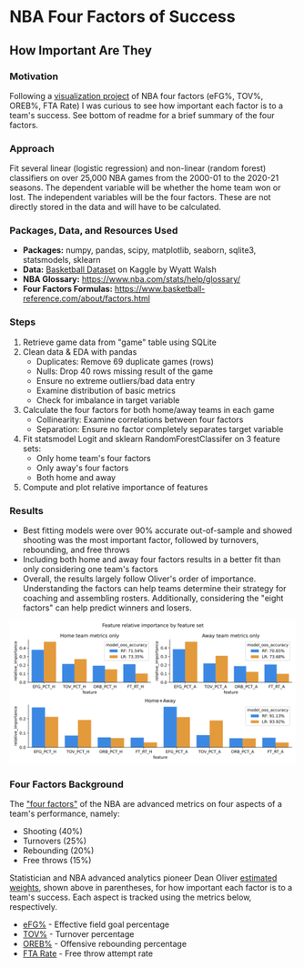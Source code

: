 # NBA Four Factors of Success
## How Important Are They

### Motivation
Following a [visualization project](https://github.com/david-heredia/portfolio-projects/tree/main/nba-four-factors) of NBA four factors (eFG%, TOV%, OREB%, FTA Rate) I was curious to see how important each factor is to a team's success. See bottom of readme for a brief summary of the four factors.

### Approach
Fit several linear (logistic regression) and non-linear (random forest) classifiers on over 25,000 NBA games from the 2000-01 to the 2020-21 seasons. The dependent variable will be whether the home team won or lost. The independent variables will be the four factors. These are not directly stored in the data and will have to be calculated.

### Packages, Data, and Resources Used
- **Packages:** numpy, pandas, scipy, matplotlib, seaborn, sqlite3, statsmodels, sklearn
- **Data:** [Basketball Dataset](https://www.kaggle.com/wyattowalsh/basketball) on Kaggle by Wyatt Walsh
- **NBA Glossary:** https://www.nba.com/stats/help/glossary/
- **Four Factors Formulas:** https://www.basketball-reference.com/about/factors.html


### Steps
1. Retrieve game data from "game" table using SQLite
2. Clean data & EDA with pandas
   * Duplicates: Remove 69 duplicate games (rows)
   * Nulls: Drop 40 rows missing result of the game
   * Ensure no extreme outliers/bad data entry
   * Examine distribution of basic metrics
   * Check for imbalance in target variable
3. Calculate the four factors for both home/away teams in each game
   * Collinearity: Examine correlations between four factors
   * Separation: Ensure no factor completely separates target variable
4. Fit statsmodel Logit and sklearn RandomForestClassifer on 3 feature sets:
   * Only home team's four factors
   * Only away's four factors
   * Both home and away
5. Compute and plot relative importance of features

### Results
* Best fitting models were over 90% accurate out-of-sample and showed shooting was the most important factor, followed by turnovers, rebounding, and free throws
* Including both home and away four factors results in a better fit than only considering one team's factors
* Overall, the results largely follow Oliver's order of importance. Understanding the factors can help teams determine their strategy for coaching and assembling rosters. Additionally, considering the "eight factors" can help predict winners and losers.

![](/nba-factors-analysis/relimp.svg)

### Four Factors Background
The ["four factors"](https://www.nba.com/stats/help/faq/#!#fourfactors) of the NBA are advanced metrics on four aspects of a team's performance, namely:
   * Shooting (40%)
   * Turnovers (25%)
   * Rebounding (20%)
   * Free throws (15%)

Statistician and NBA advanced analytics pioneer Dean Oliver [estimated weights](https://www.basketball-reference.com/about/factors.html), shown above in parentheses, for how important each factor is to a team's success. Each aspect is tracked using the metrics below, respectively.

* [eFG%](https://www.nba.com/stats/help/glossary/#efgpct) - Effective field goal percentage
* [TOV%](https://www.nba.com/stats/help/glossary/#tovpct) - Turnover percentage
* [OREB%](https://www.nba.com/stats/help/glossary/#opp_orebpct_) - Offensive rebounding percentage
* [FTA Rate](https://www.nba.com/stats/help/glossary/#fta_rate) - Free throw attempt rate
